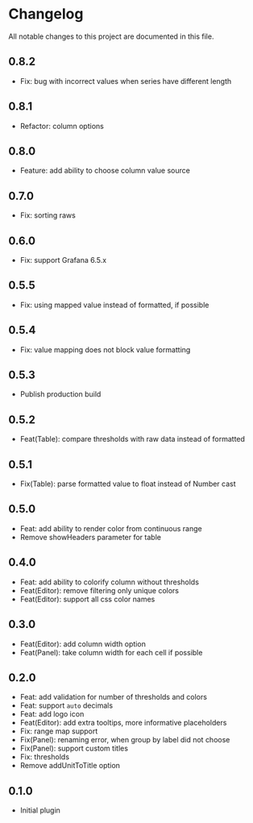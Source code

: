 # Changelog

All notable changes to this project are documented in this file.

## 0.8.2

- Fix: bug with incorrect values when series have different length

## 0.8.1

- Refactor: column options

## 0.8.0

- Feature: add ability to choose column value source

## 0.7.0

- Fix: sorting raws

## 0.6.0

- Fix: support Grafana 6.5.x

## 0.5.5

- Fix: using mapped value instead of formatted, if possible

## 0.5.4

- Fix: value mapping does not block value formatting

## 0.5.3

- Publish production build

## 0.5.2

- Feat(Table): compare thresholds with raw data instead of formatted

## 0.5.1

- Fix(Table): parse formatted value to float instead of Number cast

## 0.5.0

- Feat: add ability to render color from continuous range
- Remove showHeaders parameter for table

## 0.4.0

- Feat: add ability to colorify column without thresholds
- Feat(Editor): remove filtering only unique colors
- Feat(Editor): support all css color names

## 0.3.0

- Feat(Editor): add column width option
- Feat(Panel): take column width for each cell if possible

## 0.2.0

-   Feat: add validation for number of thresholds and colors
-   Feat: support `auto` decimals
-   Feat: add logo icon
-   Feat(Editor): add extra tooltips, more informative placeholders
-   Fix: range map support
-   Fix(Panel): renaming error, when group by label did not choose
-   Fix(Panel): support custom titles
-   Fix: thresholds
-   Remove addUnitToTitle option

## 0.1.0

-   Initial plugin
